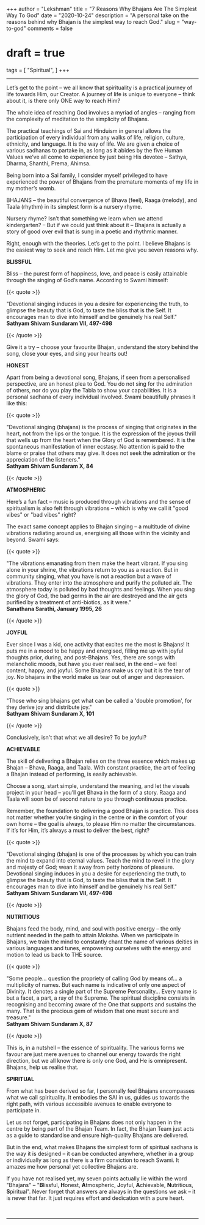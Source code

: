 +++
author = "Lekshman"
title = "7 Reasons Why Bhajans Are The Simplest Way To God"
date = "2020-10-24"
description = "A personal take on the reasons behind why Bhajan is the simplest way to reach God."
slug = "way-to-god"
comments = false
# draft = true
tags = [
    "Spiritual",
]
+++

---

Let’s get to the point – we all know that spirituality is a practical journey of life towards Him, our Creator. A journey of life is unique to everyone – think about it, is there only ONE way to reach Him?

The whole idea of reaching God involves a myriad of angles – ranging from the complexity of meditation to the simplicity of Bhajans.

The practical teachings of Sai and Hinduism in general allows the participation of every individual from any walks of life, religion, culture, ethnicity, and language. It is the way of life. We are given a choice of various sadhanas to partake in, as long as it abides by the five Human Values we’ve all come to experience by just being His devotee – Sathya, Dharma, Shanthi, Prema, Ahimsa.

Being born into a Sai family, I consider myself privileged to have experienced the power of Bhajans from the premature moments of my life in my mother’s womb.

BHAJANS – the beautiful convergence of Bhava (feel), Raaga (melody), and Taala (rhythm) in its simplest form is a nursery rhyme.

Nursery rhyme? Isn’t that something we learn when we attend kindergarten? – But if we could just think about it – Bhajans is actually a story of good over evil that is sung in a poetic and rhythmic manner.

Right, enough with the theories. Let’s get to the point. I believe Bhajans is the easiest way to seek and reach Him. Let me give you seven reasons why.

**BLISSFUL**

Bliss – the purest form of happiness, love, and peace is easily attainable through the singing of God’s name. According to Swami himself:

{{< quote >}}
<p>"Devotional singing induces in you a desire for experiencing the truth, to glimpse the beauty that is God, to taste the bliss that is the Self. It encourages man to dive into himself and be genuinely his real Self."
<br />
<span style="font-weight:bold;">Sathyam Shivam Sundaram VII, 497-498</span>
</p>
{{< /quote >}}

Give it a try – choose your favourite Bhajan, understand the story behind the song, close your eyes, and sing your hearts out! 

**HONEST**

Apart from being a devotional song, Bhajans, if seen from a personalised perspective, are an honest plea to God. You do not sing for the admiration of others, nor do you play the Tabla to show your capabilities. It is a personal sadhana of every individual involved. Swami beautifully phrases it like this:

{{< quote >}}
<p>"Devotional singing (bhajans) is the process of singing that originates in the heart, not from the lips or the tongue. It is the expression of the joyous thrill that wells up from the heart when the Glory of God is remembered. It is the spontaneous manifestation of inner ecstasy. No attention is paid to the blame or praise that others may give. It does not seek the admiration or the appreciation of the listeners."

<br />
<span style="font-weight:bold;">Sathyam Shivam Sundaram X, 84</span>
</p>
{{< /quote >}}

**ATMOSPHERIC**

Here’s a fun fact – music is produced through vibrations and the sense of spiritualism is also felt through vibrations – which is why we call it "good vibes" or "bad vibes" right? 

The exact same concept applies to Bhajan singing – a multitude of divine vibrations radiating around us, energising all those within the vicinity and beyond. Swami says:

{{< quote >}}
<p>"The vibrations emanating from them make the heart vibrant. If you sing alone in your shrine, the vibrations return to you as a reaction. But in community singing, what you have is not a reaction but a wave of vibrations. They enter into the atmosphere and purify the polluted air. The atmosphere today is polluted by bad thoughts and feelings. When you sing the glory of God, the bad germs in the air are destroyed and the air gets purified by a treatment of anti-biotics, as it were."

<br />
<span style="font-weight:bold;">Sanathana Sarathi, January 1995, 26</span>
</p>
{{< /quote >}}

**JOYFUL**

Ever since I was a kid, one activity that excites me the most is Bhajans! It puts me in a mood to be happy and energised, filling me up with joyful thoughts prior, during, and post-Bhajans. Yes, there are songs with melancholic moods, but have you ever realised, in the end – we feel content, happy, and joyful. Some Bhajans make us cry but it is the tear of joy. No bhajans in the world make us tear out of anger and depression. 

{{< quote >}}
<p>"Those who sing bhajans get what can be called a 'double promotion', for they derive joy and distribute joy."

<br />
<span style="font-weight:bold;">Sathyam Shivam Sundaram X, 101</span>
</p>
{{< /quote >}}

Conclusively, isn't that what we all desire? To be joyful? 

**ACHIEVABLE**

The skill of delivering a Bhajan relies on the three essence which makes up Bhajan – Bhava, Raaga, and Taala. With constant practice, the art of feeling a Bhajan instead of performing, is easily achievable.

Choose a song, start simple, understand the meaning, and let the visuals project in your head – you’ll get Bhava in the form of a story. Raaga and Taala will soon be of second nature to you through continuous practice.

Remember, the foundation to delivering a good Bhajan is practice. This does not matter whether you’re singing in the centre or in the comfort of your own home – the goal is always, to please Him no matter the circumstances. If it’s for Him, it’s always a must to deliver the best, right?

{{< quote >}}
<p>"Devotional singing (bhajan) is one of the processes by which you can train the mind to expand into eternal values. Teach the mind to revel in the glory and majesty of God; wean it away from petty horizons of pleasure. Devotional singing induces in you a desire for experiencing the truth, to glimpse the beauty that is God, to taste the bliss that is the Self. It encourages man to dive into himself and be genuinely his real Self."

<br />
<span style="font-weight:bold;">Sathyam Shivam Sundaram VII, 497-498</span>
</p>
{{< /quote >}}

**NUTRITIOUS**

Bhajans feed the body, mind, and soul with positive energy – the only nutrient needed in the path to attain Moksha. When we participate in Bhajans, we train the mind to constantly chant the name of various deities in various languages and tunes, empowering ourselves with the energy and motion to lead us back to THE source.

{{< quote >}}
<p>"Some people... question the propriety of calling God by means of... a multiplicity of names. But each name is indicative of only one aspect of Divinity. It denotes a single part of the Supreme Personality... Every name is but a facet, a part, a ray of the Supreme. The spiritual discipline consists in recognising and becoming aware of the One that supports and sustains the many. That is the precious gem of wisdom that one must secure and treasure."

<br />
<span style="font-weight:bold;">Sathyam Shivam Sundaram X, 87</span>
</p>
{{< /quote >}}

This is, in a nutshell – the essence of spirituality. The various forms we favour are just mere avenues to channel our energy towards the right direction, but we all know there is only one God, and He is omnipresent. Bhajans, help us realise that.

**SPIRITUAL**

From what has been derived so far, I personally feel Bhajans encompasses what we call spirituality. It embodies the SAI in us, guides us towards the right path, with various accessible avenues to enable everyone to participate in.

Let us not forget, participating in Bhajans does not only happen in the centre by being part of the Bhajan Team. In fact, the Bhajan Team just acts as a guide to standardise and ensure high-quality Bhajans are delivered. 

But in the end, what makes Bhajans the simplest form of spiritual sadhana is the way it is designed – it can be conducted anywhere, whether in a group or individually as long as there is a firm conviction to reach Swami. It amazes me how personal yet collective Bhajans are. 

If you have not realised yet, my seven points actually lie within the word "Bhajans" – "**B**lissful, **H**onest, **A**tmospheric, **J**oyful, **A**chievable, **N**utritious, **S**piritual". Never forget that answers are always in the questions we ask – it is never that far. It just requires effort and dedication with a pure heart.

<br>

---